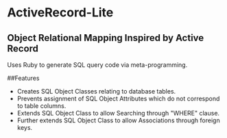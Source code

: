 # ActiveRecord-Lite

## Object Relational Mapping Inspired by Active Record

Uses Ruby to generate SQL query code via meta-programming.

##Features

- Creates SQL Object Classes relating to database tables.
- Prevents assignment of SQL Object Attributes which do not correspond to table columns.
- Extends SQL Object Class to allow Searching through "WHERE" clause.
- Further extends SQL Object Class to allow Associations through foreign keys.

